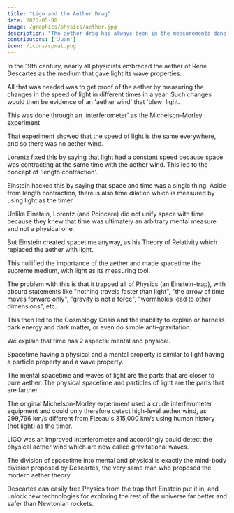 ```yaml
---
title: "Ligo and the Aether Drag"
date: 2023-05-08
image: /graphics/physics/aether.jpg
description: "The aether drag has always been in the measurements done by physicists on light"
contributors: ['Juan']
icon: /icons/spmat.png
---
```




In the 19th century, nearly all physicists embraced the aether of Rene Descartes as the medium that gave light its wave properties.

All that was needed was to get proof of the aether by measuring the changes in the speed of light in different times in a year. Such changes would then be evidence of an 'aether wind' that 'blew' light. 

This was done through an 'interferometer' as the Michelson-Morley experiment

That experiment showed that the speed of light is the same everywhere, and so there was no aether wind.

Lorentz fixed this by saying that light had a constant speed because space was contracting at the same time with the aether wind. This led to the concept of 'length contraction'.

Einstein hacked this by saying that space and time was a single thing. Aside from length contraction, there is also time dilation which is measured by using light as the timer. 

Unlike Einstein, Lorentz (and Poincare) did not unify space with time because they knew that time was ultimately an arbitrary mental measure and not a physical one. 

But Einstein created spacetime anyway, as his Theory of Relativity which replaced the aether with light. 

This nullified the importance of the aether and made spacetime the supreme medium, with light as its measuring tool.

The problem with this is that it trapped all of Physics (an Einstein-trap), with absurd statements like "nothing travels faster than light", "the arrow of time moves forward only", "gravity is not a force", "wormholes lead to other dimensions", etc.

This then led to the Cosmology Crisis and the inability to explain or harness dark energy and dark matter, or even do simple anti-gravitation. 

We explain that time has 2 aspects: mental and physical. 

Spacetime having a physical and a mental property is similar to light having a particle property and a wave property.

The mental spacetime and waves of light are the parts that are closer to pure aether. The physical spacetime and particles of light are the parts that are farther. 

The original Michelson-Morley experiment used a crude interferometer equipment and could only therefore detect high-level aether wind, as 299,796 km/s different from Fizeau's 315,000 km/s  using human history (not light) as the timer.

LIGO was an improved interferometer and accordingly could detect the physical aether wind which are now called gravitational waves.

The division of spacetime into mental and physical is exactly the mind-body division proposed by Descartes, the very same man who proposed the modern aether theory.

Descartes can easily free Physics from the trap that Einstein put it in, and unlock new technologies for exploring the rest of the universe far better and safer than Newtonian rockets.